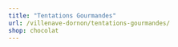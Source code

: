 ```yaml
---
title: "Tentations Gourmandes"
url: /villenave-dornon/tentations-gourmandes/
shop: chocolat
---
```

